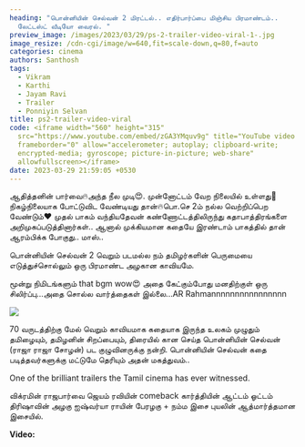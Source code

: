 ```yaml
---
heading: "பொன்னியின் செல்வன் 2 மிரட்டல்.. எதிர்பார்ப்பை மிஞ்சிய பிரமாண்டம்..
  லேட்டஸ்ட் வீடியோ வைரல். "
preview_image: /images/2023/03/29/ps-2-trailer-video-viral-1-.jpg
image_resize: /cdn-cgi/image/w=640,fit=scale-down,q=80,f=auto
categories: cinema
authors: Santhosh
tags:
  - Vikram
  - Karthi
  - Jayam Ravi
  - Trailer
  - Ponniyin Selvan
title: ps2-trailer-video-viral
code: <iframe width="560" height="315"
  src="https://www.youtube.com/embed/zGA3YMquv9g" title="YouTube video player"
  frameborder="0" allow="accelerometer; autoplay; clipboard-write;
  encrypted-media; gyroscope; picture-in-picture; web-share"
  allowfullscreen></iframe>
date: 2023-03-29 21:59:05 +0530
---
```

ஆதித்தனின் பார்வை🔥அந்த நீல முடி😍. முன்னோட்டம் வேற நிலையில் உள்ளது🥰நிகழ்நிலையாக போட்டுவிட வேண்டியது தான்🔥பொ.செ 2ம் நல்ல வெற்றிப்பெற வேண்டும்❤  முதல் பாகம் வந்தியதேவன் கண்ணோட்டத்திலிருந்து கதாபாத்திரங்களை அறிமுகப்படுத்தினார்கள்.. ஆனால் முக்கியமான கதையே இரண்டாம் பாகத்தில் தான் ஆரம்பிக்க போகுது.. மாஸ்.. 

பொன்னியின் செல்வன் 2 வெறும் படமல்ல நம் தமிழர்களின்  பெருமையை எடுத்துச்சொல்லும் ஒரு பிரமாண்ட அழகான காவியமே. 

மூன்று நிமிடங்களும்  that bgm wow😍
அதை கேட்கும்போது மனதிற்குள் ஒரு சிலிர்ப்பு...அதை சொல்ல வார்த்தைகள் இல்லை...AR Rahmannnnnnnnnnnnnnnn

![](/images/2023/03/29/ps-2-trailer-video-viral-2-.jpg)

70 வருடத்திற்கு மேல் வெறும் காவியமாக கதையாக இருந்த உலகம் முழுதும் தமிழையும், தமிழனின் சிறப்பையும், திரையில் கான செய்த பொன்னியின் செல்வன் (ராஜா ராஜா சோழன்) பட குழுவினருக்கு நன்றி. பொன்னியின் செல்வன் கதை படித்தவர்களுக்கு மட்டுமே தெரியும் அதன் மகத்துவம்..

One of the brilliant trailers the Tamil cinema has ever witnessed.

விக்ரமின் ராஜபார்வை
ஜெயம் ரவியின் comeback 
கார்த்தியின் ஆட்டம் ஓட்டம்
திரிஷாவின் அழகு
ஐஷ்வர்யா ராயின் பேரழகு + நம்ம இசை புயலின் ஆத்மார்த்தமான இசையில்.

**V﻿ideo:**